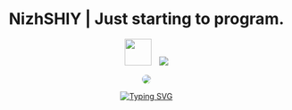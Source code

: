 <h1 align="center">
  NizhSHIY | Just starting to program.
</h1>


<p align="center">
  <img src="https://img.icons8.com/?size=100&id=bRvAKWipFTiw&format=png&color=000000" width="48" height="48" style="margin-right:5px;">
  <img src="https://camo.githubusercontent.com/1594bb61e85b22739a2e8fa02ea68154f8969efc2f280a47f2602f99d5f0fc0e/68747470733a2f2f736b696c6c69636f6e732e6465762f69636f6e733f693d7079" style="margin-left:5px;">
</p>


<p align="center">
  <a href="https://t.me/Dobricokoriginal" target="_blank">
  <img 
    src="https://img.shields.io/badge/-Telegram-0088cc?style=flat-square&logo=telegram"
    style="border: none;
    border-radius: 1rem;"
  />
</a>
</p>

<p align="center">
  <a href="https://git.io/typing-svg"><img src="https://readme-typing-svg.demolab.com?font=Fira+Code&pause=1000&color=F7F7F7&width=435&lines=Console.WriteLine(%22Hello%2C+World!%22)" alt="Typing SVG" /></a>
</p>
